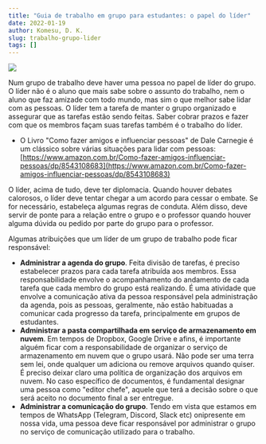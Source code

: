 ```yaml
---
title: "Guia de trabalho em grupo para estudantes: o papel do líder"
date: 2022-01-19
author: Komesu, D. K.
slug: trabalho-grupo-lider
tags: []
---
```


![](https://images2.imgbox.com/8f/d2/jYbDBvUh_o.jpg)

Num grupo de trabalho deve haver uma pessoa no papel de líder do grupo. O líder não é o aluno que mais sabe sobre o assunto do trabalho, nem o aluno que faz amizade com todo mundo, mas sim o que melhor sabe lidar com as pessoas. O líder tem a tarefa de manter o grupo organizado e assegurar que as tarefas estão sendo feitas. Saber cobrar prazos e fazer com que os membros façam suas tarefas também é o trabalho do líder.

<!--more-->

- O Livro "Como fazer amigos e influenciar pessoas" de Dale Carnegie é um clássico sobre várias situações para lidar com pessoas: [https://www.amazon.com.br/Como-fazer-amigos-influenciar-pessoas/dp/8543108683](https://www.amazon.com.br/Como-fazer-amigos-influenciar-pessoas/dp/8543108683)

O líder, acima de tudo, deve ter diplomacia. Quando houver debates calorosos, o líder deve tentar chegar a um acordo para cessar o embate. Se for necessário, estabeleça algumas regras de conduta. Além disso, deve servir de ponte para a relação entre o grupo e o professor quando houver alguma dúvida ou pedido por parte do grupo para o professor.

Algumas atribuições que um líder de um grupo de trabalho pode ficar responsável:

- **Administrar a agenda do grupo**. Feita divisão de tarefas, é preciso estabelecer prazos para cada tarefa atribuída aos membros. Essa responsabilidade envolve o acompanhamento do andamento de cada tarefa que cada membro do grupo está realizando. É uma atividade que envolve a comunicação ativa da pessoa responsável pela administração da agenda, pois as pessoas, geralmente, não estão habituadas a comunicar cada progresso da tarefa, principalmente em grupos de estudantes.
- **Administrar a pasta compartilhada em serviço de armazenamento em nuvem**. Em tempos de Dropbox, Google Drive e afins, é importante alguém ficar com a responsabilidade de organizar o serviço de armazenamento em nuvem que o grupo usará. Não pode ser uma terra sem lei, onde qualquer um adiciona ou remove arquivos quando quiser. É preciso deixar claro uma política de organização dos arquivos em nuvem. No caso específico de documentos, é fundamental designar uma pessoa como "editor chefe", aquele que terá a decisão sobre o que será aceito no documento final a ser entregue.
- **Administrar a comunicação do grupo**. Tendo em vista que estamos em tempos de WhatsApp (Telegram, Discord, Slack etc) onipresente em nossa vida, uma pessoa deve ficar responsável por administrar o grupo no serviço de comunicação utilizado para o trabalho.
